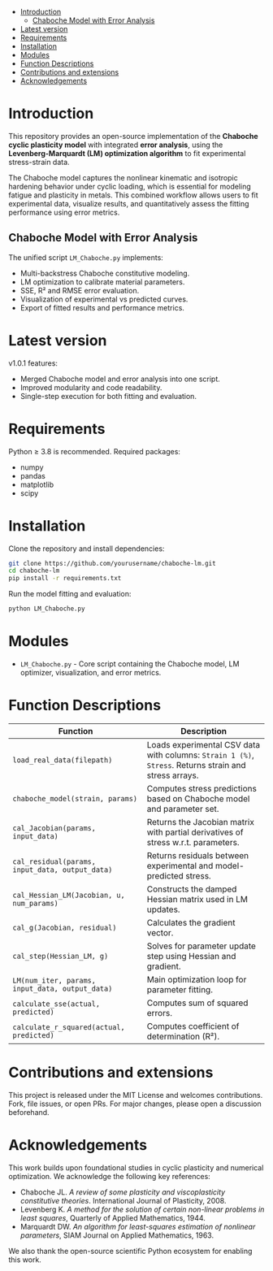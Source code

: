 - [Introduction](#introduction)
  * [Chaboche Model with Error Analysis](#chaboche-model-with-error-analysis)
- [Latest version](#latest-version)
- [Requirements](#requirements)
- [Installation](#installation)
- [Modules](#modules)
- [Function Descriptions](#function-descriptions)
- [Contributions and extensions](#contributions-and-extensions)
- [Acknowledgements](#acknowledgements)

# Introduction
This repository provides an open-source implementation of the **Chaboche cyclic plasticity model** with integrated **error analysis**, using the **Levenberg-Marquardt (LM) optimization algorithm** to fit experimental stress-strain data. 

The Chaboche model captures the nonlinear kinematic and isotropic hardening behavior under cyclic loading, which is essential for modeling fatigue and plasticity in metals. This combined workflow allows users to fit experimental data, visualize results, and quantitatively assess the fitting performance using error metrics.

## Chaboche Model with Error Analysis
The unified script `LM_Chaboche.py` implements:
* Multi-backstress Chaboche constitutive modeling.
* LM optimization to calibrate material parameters.
* SSE, R² and RMSE error evaluation.
* Visualization of experimental vs predicted curves.
* Export of fitted results and performance metrics.

# Latest version
v1.0.1 features:
* Merged Chaboche model and error analysis into one script.
* Improved modularity and code readability.
* Single-step execution for both fitting and evaluation.

# Requirements
Python ≥ 3.8 is recommended. Required packages:
* numpy
* pandas
* matplotlib
* scipy

# Installation
Clone the repository and install dependencies:
```bash
git clone https://github.com/yourusername/chaboche-lm.git
cd chaboche-lm
pip install -r requirements.txt
```

Run the model fitting and evaluation:
```bash
python LM_Chaboche.py
```

# Modules
* `LM_Chaboche.py` - Core script containing the Chaboche model, LM optimizer, visualization, and error metrics.

# Function Descriptions

Function | Description
---  |---
`load_real_data(filepath)` | Loads experimental CSV data with columns: `Strain 1 (%)`, `Stress`. Returns strain and stress arrays.
`chaboche_model(strain, params)` | Computes stress predictions based on Chaboche model and parameter set.
`cal_Jacobian(params, input_data)` | Returns the Jacobian matrix with partial derivatives of stress w.r.t. parameters.
`cal_residual(params, input_data, output_data)` | Returns residuals between experimental and model-predicted stress.
`cal_Hessian_LM(Jacobian, u, num_params)` | Constructs the damped Hessian matrix used in LM updates.
`cal_g(Jacobian, residual)` | Calculates the gradient vector.
`cal_step(Hessian_LM, g)` | Solves for parameter update step using Hessian and gradient.
`LM(num_iter, params, input_data, output_data)` | Main optimization loop for parameter fitting.
`calculate_sse(actual, predicted)` | Computes sum of squared errors.
`calculate_r_squared(actual, predicted)` | Computes coefficient of determination (R²).

# Contributions and extensions
This project is released under the MIT License and welcomes contributions. Fork, file issues, or open PRs. For major changes, please open a discussion beforehand.

# Acknowledgements
This work builds upon foundational studies in cyclic plasticity and numerical optimization. We acknowledge the following key references:

- Chaboche JL. *A review of some plasticity and viscoplasticity constitutive theories*. International Journal of Plasticity, 2008.
- Levenberg K. *A method for the solution of certain non-linear problems in least squares*, Quarterly of Applied Mathematics, 1944.
- Marquardt DW. *An algorithm for least-squares estimation of nonlinear parameters*, SIAM Journal on Applied Mathematics, 1963.

We also thank the open-source scientific Python ecosystem for enabling this work.
